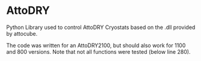 # AttoDRY
Python Library used to control AttoDRY Cryostats based on the .dll provided by attocube.

The code was written for an AttoDRY2100, but should also work for 1100 and 800 versions. Note that not all functions were tested (below line 280).
